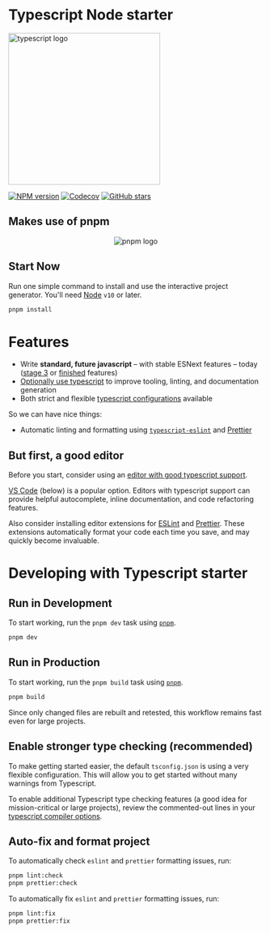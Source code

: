# Typescript Node starter

<p>
  <img height="300px" alt="typescript logo" src="https://upload.wikimedia.org/wikipedia/commons/thumb/4/4c/Typescript_logo_2020.svg/768px-    Typescript_logo_2020.svg.png?20221110153201">
</p>

[![NPM version](https://img.shields.io/npm/v/typescript-starter.svg)](https://www.npmjs.com/package/typescript-starter)
[![Codecov](https://img.shields.io/codecov/c/github/bitjson/typescript-starter.svg)](https://codecov.io/gh/bitjson/typescript-starter)
[![GitHub stars](https://img.shields.io/github/stars/bitjson/typescript-starter.svg?style=social&logo=github&label=Stars)](https://github.com/rohanpradev/typescript-node-starter)

## Makes use of pnpm

<p align="center">
 <img alt="pnpm logo" src="https://pnpm.io/assets/images/pnpm-standard-79c9dbb2e99b8525ae55174580061e1b.svg">
</p>

## Start Now

Run one simple command to install and use the interactive project generator. You'll need [Node](https://nodejs.org/) `v10` or later.

```sh
pnpm install
```

# Features

- Write **standard, future javascript** – with stable ESNext features – today ([stage 3](https://github.com/tc39/proposals) or [finished](https://github.com/tc39/proposals/blob/master/finished-proposals.md) features)
- [Optionally use typescript](https://medium.freecodecamp.org/its-time-to-give-typescript-another-chance-2caaf7fabe61) to improve tooling, linting, and documentation generation
- Both strict and flexible [typescript configurations](./tsconfig.json) available

So we can have nice things:

- Automatic linting and formatting using [`typescript-eslint`](https://github.com/typescript-eslint/typescript-eslint) and [Prettier](https://prettier.io/)

## But first, a good editor

Before you start, consider using an [editor with good typescript support](https://github.com/Microsoft/TypeScript/wiki/TypeScript-Editor-Support).

[VS Code](https://code.visualstudio.com/) (below) is a popular option. Editors with typescript support can provide helpful autocomplete, inline documentation, and code refactoring features.

Also consider installing editor extensions for [ESLint](https://github.com/Microsoft/vscode-eslint) and [Prettier](https://github.com/prettier/prettier-vscode). These extensions automatically format your code each time you save, and may quickly become invaluable.

# Developing with Typescript starter

## Run in Development

To start working, run the `pnpm dev` task using [`pnpm`](https://pnpm.io/).

```sh
pnpm dev
```

## Run in Production
To start working, run the `pnpm build` task using [`pnpm`](https://pnpm.io/).

```sh
pnpm build
```
Since only changed files are rebuilt and retested, this workflow remains fast even for large projects.

## Enable stronger type checking (recommended)

To make getting started easier, the default `tsconfig.json` is using a very flexible configuration. This will allow you to get started without many warnings from Typescript.

To enable additional Typescript type checking features (a good idea for mission-critical or large projects), review the commented-out lines in your [typescript compiler options](./tsconfig.json).

## Auto-fix and format project

To automatically check `eslint` and `prettier` formatting issues, run:

```sh
pnpm lint:check
pnpm prettier:check
```

To automatically fix `eslint` and `prettier` formatting issues, run:

```sh
pnpm lint:fix
pnpm prettier:fix
```

